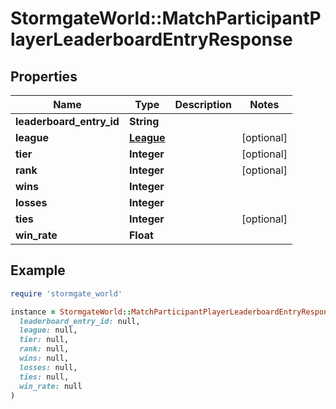 # StormgateWorld::MatchParticipantPlayerLeaderboardEntryResponse

## Properties

| Name | Type | Description | Notes |
| ---- | ---- | ----------- | ----- |
| **leaderboard_entry_id** | **String** |  |  |
| **league** | [**League**](League.md) |  | [optional] |
| **tier** | **Integer** |  | [optional] |
| **rank** | **Integer** |  | [optional] |
| **wins** | **Integer** |  |  |
| **losses** | **Integer** |  |  |
| **ties** | **Integer** |  | [optional] |
| **win_rate** | **Float** |  |  |

## Example

```ruby
require 'stormgate_world'

instance = StormgateWorld::MatchParticipantPlayerLeaderboardEntryResponse.new(
  leaderboard_entry_id: null,
  league: null,
  tier: null,
  rank: null,
  wins: null,
  losses: null,
  ties: null,
  win_rate: null
)
```

